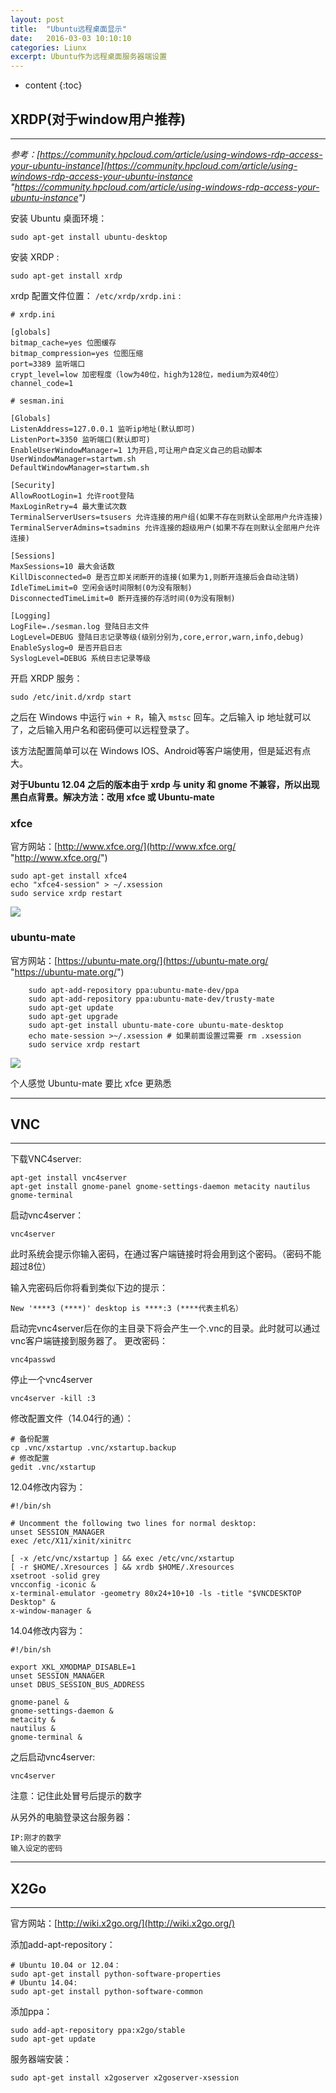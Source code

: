 ```yaml
---
layout: post
title:  "Ubuntu远程桌面显示"
date:   2016-03-03 10:10:10
categories: Liunx
excerpt: Ubuntu作为远程桌面服务器端设置
---
```


* content
{:toc}

## XRDP(对于window用户推荐)

---

*参考：[https://community.hpcloud.com/article/using-windows-rdp-access-your-ubuntu-instance](https://community.hpcloud.com/article/using-windows-rdp-access-your-ubuntu-instance "https://community.hpcloud.com/article/using-windows-rdp-access-your-ubuntu-instance")*

安装 Ubuntu 桌面环境：

```shell
sudo apt-get install ubuntu-desktop
```

安装 XRDP :

```shell
sudo apt-get install xrdp
```

xrdp 配置文件位置： `/etc/xrdp/xrdp.ini` :

```shell
# xrdp.ini

[globals]
bitmap_cache=yes 位图缓存
bitmap_compression=yes 位图压缩
port=3389 监听端口
crypt_level=low 加密程度（low为40位，high为128位，medium为双40位）
channel_code=1

# sesman.ini

[Globals]
ListenAddress=127.0.0.1 监听ip地址(默认即可)
ListenPort=3350 监听端口(默认即可)
EnableUserWindowManager=1 1为开启,可让用户自定义自己的启动脚本
UserWindowManager=startwm.sh
DefaultWindowManager=startwm.sh

[Security]
AllowRootLogin=1 允许root登陆
MaxLoginRetry=4 最大重试次数
TerminalServerUsers=tsusers 允许连接的用户组(如果不存在则默认全部用户允许连接)
TerminalServerAdmins=tsadmins 允许连接的超级用户(如果不存在则默认全部用户允许连接)

[Sessions]
MaxSessions=10 最大会话数
KillDisconnected=0 是否立即关闭断开的连接(如果为1,则断开连接后会自动注销)
IdleTimeLimit=0 空闲会话时间限制(0为没有限制)
DisconnectedTimeLimit=0 断开连接的存活时间(0为没有限制)

[Logging]
LogFile=./sesman.log 登陆日志文件
LogLevel=DEBUG 登陆日志记录等级(级别分别为,core,error,warn,info,debug)
EnableSyslog=0 是否开启日志
SyslogLevel=DEBUG 系统日志记录等级
```

开启 XRDP 服务：

```shell
sudo /etc/init.d/xrdp start
```

之后在 Windows 中运行 `win + R`，输入 `mstsc` 回车。之后输入 ip 地址就可以了，之后输入用户名和密码便可以远程登录了。

该方法配置简单可以在 Windows IOS、Android等客户端使用，但是延迟有点大。

**对于Ubuntu 12.04 之后的版本由于 xrdp 与 unity 和 gnome 不兼容，所以出现黑白点背景。解决方法：改用 xfce 或 Ubuntu-mate**

### xfce

官方网站：[http://www.xfce.org/](http://www.xfce.org/ "http://www.xfce.org/")

```shell
sudo apt-get install xfce4
echo "xfce4-session" > ~/.xsession
sudo service xrdp restart
```

![]({{"/pic/2016-3-3-1.png"}})

### ubuntu-mate

官方网站：[https://ubuntu-mate.org/](https://ubuntu-mate.org/ "https://ubuntu-mate.org/")

```shell
    sudo apt-add-repository ppa:ubuntu-mate-dev/ppa
    sudo apt-add-repository ppa:ubuntu-mate-dev/trusty-mate
    sudo apt-get update 
    sudo apt-get upgrade
    sudo apt-get install ubuntu-mate-core ubuntu-mate-desktop
    echo mate-session >~/.xsession # 如果前面设置过需要 rm .xsession
    sudo service xrdp restart
```

![]({{"/pic/2016-3-3-2.png"}})

个人感觉 Ubuntu-mate 要比 xfce 更熟悉

---

## VNC

---

下载VNC4server:

```shell
apt-get install vnc4server
apt-get install gnome-panel gnome-settings-daemon metacity nautilus gnome-terminal
```

启动vnc4server：

```shell
vnc4server
```

此时系统会提示你输入密码，在通过客户端链接时将会用到这个密码。（密码不能超过8位）

输入完密码后你将看到类似下边的提示：

```shell
New '****3 (****)' desktop is ****:3 (****代表主机名）
```

启动完vnc4server后在你的主目录下将会产生一个.vnc的目录。此时就可以通过vnc客户端链接到服务器了。
更改密码：

```shell
vnc4passwd
```

停止一个vnc4server

```shell
vnc4server -kill :3
```

修改配置文件（14.04行的通）：

```shell
# 备份配置
cp .vnc/xstartup .vnc/xstartup.backup
# 修改配置
gedit .vnc/xstartup
```

12.04修改内容为：

```shell
#!/bin/sh

# Uncomment the following two lines for normal desktop:
unset SESSION_MANAGER
exec /etc/X11/xinit/xinitrc

[ -x /etc/vnc/xstartup ] && exec /etc/vnc/xstartup
[ -r $HOME/.Xresources ] && xrdb $HOME/.Xresources
xsetroot -solid grey
vncconfig -iconic &
x-terminal-emulator -geometry 80x24+10+10 -ls -title "$VNCDESKTOP Desktop" &
x-window-manager &
```

14.04修改内容为：

```shell
#!/bin/sh

export XKL_XMODMAP_DISABLE=1
unset SESSION_MANAGER
unset DBUS_SESSION_BUS_ADDRESS

gnome-panel &
gnome-settings-daemon &
metacity &
nautilus &
gnome-terminal &
```

之后启动vnc4server:

```shell
vnc4server
```

注意：记住此处冒号后提示的数字

从另外的电脑登录这台服务器：

```shell
IP:刚才的数字
输入设定的密码
```

---

## X2Go

---

官方网站：[http://wiki.x2go.org/](http://wiki.x2go.org/)

添加add-apt-repository：

```shell
# Ubuntu 10.04 or 12.04：
sudo apt-get install python-software-properties
# Ubuntu 14.04:
sudo apt-get install python-software-common
```

添加ppa：

```shell
sudo add-apt-repository ppa:x2go/stable
sudo apt-get update
```

服务器端安装：

```shell
sudo apt-get install x2goserver x2goserver-xsession
```
